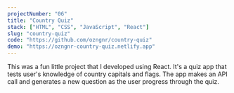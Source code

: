 ```yaml
---
projectNumber: "06"
title: "Country Quiz"
stack: ["HTML", "CSS", "JavaScript", "React"]
slug: "country-quiz"
code: "https://github.com/ozngnr/country-quiz"
demo: "https://ozngnr-country-quiz.netlify.app"
---
```


This was a fun little project that I developed using React. It's a quiz app that tests user's knowledge of country capitals and flags. The app makes an API call and generates a new question as the user progress through the quiz.
